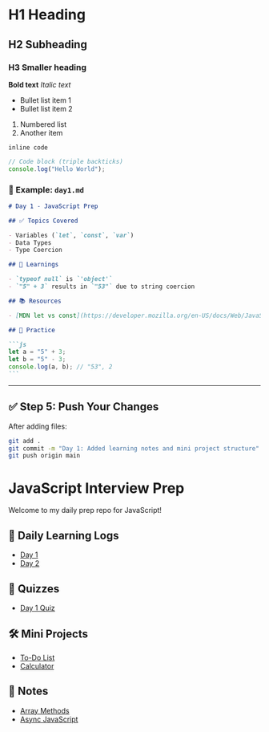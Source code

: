 # H1 Heading

## H2 Subheading

### H3 Smaller heading

**Bold text**
_Italic text_

- Bullet list item 1
- Bullet list item 2

1. Numbered list
2. Another item

`inline code`

```js
// Code block (triple backticks)
console.log("Hello World");
```

### 📌 Example: `day1.md`

````md
# Day 1 - JavaScript Prep

## ✅ Topics Covered

- Variables (`let`, `const`, `var`)
- Data Types
- Type Coercion

## 🧠 Learnings

- `typeof null` is `'object'`
- `"5" + 3` results in `"53"` due to string coercion

## 📚 Resources

- [MDN let vs const](https://developer.mozilla.org/en-US/docs/Web/JavaScript/Reference/Statements/let)

## 🧪 Practice

```js
let a = "5" + 3;
let b = "5" - 3;
console.log(a, b); // "53", 2
```
````

---

## ✅ Step 5: Push Your Changes

After adding files:

```bash
git add .
git commit -m "Day 1: Added learning notes and mini project structure"
git push origin main
```

# JavaScript Interview Prep

Welcome to my daily prep repo for JavaScript!

## 📅 Daily Learning Logs

- [Day 1](daily-learning/day1.md)
- [Day 2](daily-learning/day2.md)

## 🧪 Quizzes

- [Day 1 Quiz](quizzes/day1-quiz.md)

## 🛠️ Mini Projects

- [To-Do List](mini-projects/to-do-list/)
- [Calculator](mini-projects/calculator/)

## 🧠 Notes

- [Array Methods](notes/array-methods.md)
- [Async JavaScript](notes/async-js.md)
